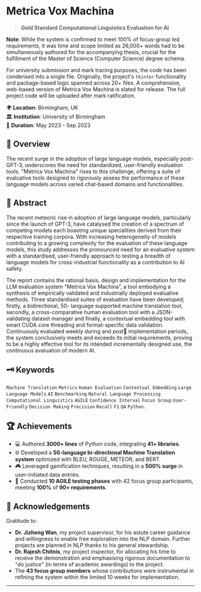 # Metrica Vox Machina
> **Gold Standard Computational Linguistics Evaluation for AI**

**Note**: While the system is confirmed to meet 100% of focus-group led requirements, it was time and scope limited as 26,000+ words had to be simultaneously authored for the accompanying thesis, crucial for the fulfillment of the Master of Science (Computer Science) degree schema.

For university submission and mark tracing purposes, the code has been condensed into a single file. Originally, the project's `tkinter` functionality and package-based logic spanned across 20+ files. A comprehensive, web-based version of Metrica Vox Machina is slated for release. The full project code will be uploaded after mark ratification.

🌍 **Location**: Birmingham, UK  
🏛 **Institution**: University of Birmingham  
📅 **Duration**: May 2023 - Sep 2023

## 📌 Overview
The recent surge in the adoption of large language models, especially post-GPT-3, underscores the need for standardized, user-friendly evaluation tools. "Metrica Vox Machina" rises to this challenge, offering a suite of evaluative tools designed to rigorously assess the performance of these language models across varied chat-based domains and functionalities.

## 📃 Abstract
The recent meteoric rise in adoption of large language models, particularly since the launch of GPT-3, 
have catalysed the creation of a spectrum of competing models each boasting unique specialities 
derived from their respective training corpora. With increasing heterogeneity of models contributing 
to a growing complexity for the evaluation of these language models, this study addresses the 
pronounced need for an evaluative system with a standardised, user-friendly approach to testing a 
breadth of language models for cross-industrial functionality as a contribution to AI safety. 

The report contains the rational basis, design and implementation for the LLM evaluation system “Metrica Vox 
Machina”, a tool embodying a synthesis of empirically validated and industrially deployed evaluative 
methods. Three standardised suites of evaluation have been developed; firstly, a bidirectional, 50-
language supported machine translation tool, secondly, a cross-comparative human evaluation tool 
with a JSON-validating dataset manager and finally, a contextual embedding tool with smart CUDA 
core threading and format-specific data validation. Continuously evaluated weekly during and post implementation periods, 
the system conclusively meets and exceeds its initial requirements, proving to be a highly effective 
tool for its intended incrementally designed use, the continuous evaluation of modern AI. 

## 🗝 Keywords
`Machine Translation` `Metrics` `Human Evaluation` `Contextual Embedding` `Large Language Models` `AI` `Benchmarking` `Natural Language Processing` `Computational Linguistics` `AGILE` `Confidence Interval` `Focus Group` `User-Friendly` `Decision Making` `Precision` `Recall` `F1` `QA` `Python`.

## 🏆 Achievements
- 💻 Authored **3000+ lines** of Python code, integrating **41+ libraries**.
- 🌐 Developed a **50-language bi-directional Machine Translation system** optimized with BLEU, ROUGE, METEOR, and BERT.
- 🎮 Leveraged gamification techniques, resulting in a **500% surge** in user-initiated data entries.
- 🔄 Conducted **10 AGILE testing phases** with 42 focus group participants, meeting **100%** of **90+ requirements**.

## 🙏 Acknowledgements
Gratitude to:
- **Dr. Jizheng Wan**, my project supervisor, for his astute career guidance and willingness to enable free exploration into the NLP domain. Further projects are planned in NLP thanks to his general stewardship.
- **Dr. Rajesh Chitnis**, my project inspector, for allocating his time to receive the demonstration and emphasising rigorous documentation to "do justice" (in terms of academic awardings) to the project.
- The **43 focus group members** whose contributions were instrumental in refining the system within the limited 10 weeks for implementation.

---
